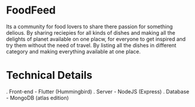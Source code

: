 # FoodFeed
 
Its a community for food lovers to share there passion for something delious. By sharing reciepies for all kinds of dishes and making all the delights of planet available on one placw, for everyone to get inspired and try them without the need of travel. By listing all the dishes in different category and making everything available at one place.   

# Technical Details

. Front-end - Flutter (Hummingbird)
. Server - NodeJS (Express)
. Database - MongoDB (atlas edition)
